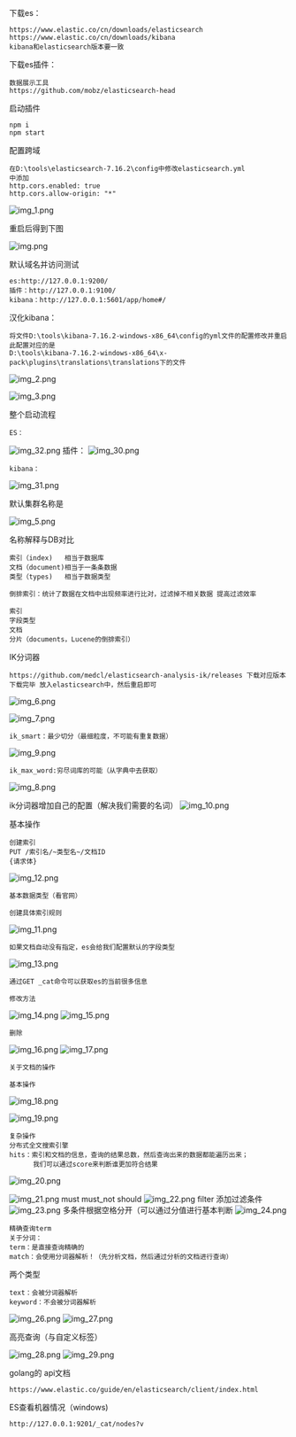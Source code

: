 下载es：

    https://www.elastic.co/cn/downloads/elasticsearch
    https://www.elastic.co/cn/downloads/kibana
    kibana和elasticsearch版本要一致

下载es插件：

    数据展示工具
    https://github.com/mobz/elasticsearch-head
    
启动插件

    npm i
    npm start

配置跨域

    在D:\tools\elasticsearch-7.16.2\config中修改elasticsearch.yml
    中添加
    http.cors.enabled: true
    http.cors.allow-origin: "*"
![img_1.png](img_1.png)

重启后得到下图

![img.png](img.png)

默认域名并访问测试

    es:http://127.0.0.1:9200/
    插件：http://127.0.0.1:9100/
    kibana：http://127.0.0.1:5601/app/home#/

汉化kibana：
    
    将文件D:\tools\kibana-7.16.2-windows-x86_64\config的yml文件的配置修改并重启
    此配置对应的是
    D:\tools\kibana-7.16.2-windows-x86_64\x-pack\plugins\translations\translations下的文件

![img_2.png](img_2.png)

![img_3.png](img_3.png)


整个启动流程
    
    ES：
![img_32.png](img_32.png)
    插件：
![img_30.png](img_30.png)

    kibana：
![img_31.png](img_31.png)


默认集群名称是

![img_5.png](img_5.png)

名称解释与DB对比

    索引（index)   相当于数据库
    文档（document)相当于一条条数据
    类型（types)   相当于数据类型

    倒排索引：统计了数据在文档中出现频率进行比对，过滤掉不相关数据 提高过滤效率

    索引
    字段类型
    文档
    分片（documents，Lucene的倒排索引）

IK分词器
    
    https://github.com/medcl/elasticsearch-analysis-ik/releases 下载对应版本
    下载完毕 放入elasticsearch中，然后重启即可
![img_6.png](img_6.png)

![img_7.png](img_7.png)

    ik_smart：最少切分（最细粒度，不可能有重复数据）
![img_9.png](img_9.png)

    ik_max_word:穷尽词库的可能（从字典中去获取）
![img_8.png](img_8.png)

ik分词器增加自己的配置（解决我们需要的名词）
    ![img_10.png](img_10.png)
    

基本操作
    
    创建索引
    PUT /索引名/~类型名~/文档ID
    {请求体}
![img_12.png](img_12.png)
    
    基本数据类型（看官网）
    
    创建具体索引规则
![img_11.png](img_11.png)
    
    如果文档自动没有指定，es会给我们配置默认的字段类型
![img_13.png](img_13.png)

    通过GET _cat命令可以获取es的当前很多信息

    修改方法
![img_14.png](img_14.png)
![img_15.png](img_15.png)

    删除
![img_16.png](img_16.png)
![img_17.png](img_17.png)


    关于文档的操作
    
    基本操作
![img_18.png](img_18.png)
    
![img_19.png](img_19.png)

    复杂操作
    分布式全文搜索引擎
    hits：索引和文档的信息，查询的结果总数，然后查询出来的数据都能遍历出来；
          我们可以通过score来判断谁更加符合结果
![img_20.png](img_20.png)

![img_21.png](img_21.png)
    must  must_not  should
![img_22.png](img_22.png)
    filter 添加过滤条件
![img_23.png](img_23.png)
    多条件根据空格分开（可以通过分值进行基本判断
![img_24.png](img_24.png)

    精确查询term
    关于分词：
    term：是直接查询精确的
    match：会使用分词器解析！（先分析文档，然后通过分析的文档进行查询）

两个类型

    text：会被分词器解析
    keyword：不会被分词器解析

![img_26.png](img_26.png)
![img_27.png](img_27.png)

高亮查询（与自定义标签）

![img_28.png](img_28.png)
![img_29.png](img_29.png)

golang的 api文档

    https://www.elastic.co/guide/en/elasticsearch/client/index.html

ES查看机器情况（windows)

    http://127.0.0.1:9201/_cat/nodes?v
